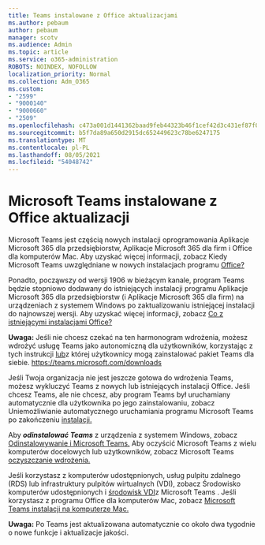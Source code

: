 ```yaml
---
title: Teams instalowane z Office aktualizacjami
ms.author: pebaum
author: pebaum
manager: scotv
ms.audience: Admin
ms.topic: article
ms.service: o365-administration
ROBOTS: NOINDEX, NOFOLLOW
localization_priority: Normal
ms.collection: Adm_O365
ms.custom:
- "2599"
- "9000140"
- "9000660"
- "2509"
ms.openlocfilehash: c473a001d1441362baad9feb44323b46f1cef42d3c431ef87f0fb0172f10d152
ms.sourcegitcommit: b5f7da89a650d2915dc652449623c78be6247175
ms.translationtype: MT
ms.contentlocale: pl-PL
ms.lasthandoff: 08/05/2021
ms.locfileid: "54048742"
---
```

# <a name="microsoft-teams-installed-with-office-updates"></a>Microsoft Teams instalowane z Office aktualizacji

Microsoft Teams jest częścią nowych instalacji  oprogramowania Aplikacje Microsoft 365 dla przedsiębiorstw, Aplikacje Microsoft 365 dla firm i Office dla komputerów Mac. Aby uzyskać więcej informacji, zobacz Kiedy Microsoft Teams uwzględniane w nowych instalacjach programu [Office?](https://docs.microsoft.com/deployoffice/teams-install#when-will-microsoft-teams-start-being-included-with-new-installations-of-microsoft-365-apps)

Ponadto, począwszy od wersji 1906 w bieżącym kanale, program  Teams będzie stopniowo dodawany do istniejących instalacji programu Aplikacje Microsoft 365 dla przedsiębiorstw (i Aplikacje Microsoft 365 dla firm) na urządzeniach z systemem Windows po zaktualizowaniu istniejącej instalacji do najnowszej wersji. Aby uzyskać więcej informacji, zobacz [Co z istniejącymi instalacjami Office?](https://docs.microsoft.com/deployoffice/teams-install#what-about-existing-installations-of-microsoft-365-apps)

**Uwaga:** Jeśli nie chcesz czekać na ten harmonogram wdrożenia, możesz wdrożyć usługę Teams jako autonomiczną dla użytkowników, korzystając z tych instrukcji [lub](https://docs.microsoft.com/MicrosoftTeams/msi-deployment)z której użytkownicy mogą zainstalować pakiet Teams dla siebie. https://teams.microsoft.com/downloads

Jeśli Twoja organizacja nie jest jeszcze gotowa do wdrożenia Teams, [](https://docs.microsoft.com/deployoffice/teams-install#how-to-exclude-microsoft-teams-from-new-installations-of-microsoft-365-apps) możesz [](https://docs.microsoft.com/deployoffice/teams-install#use-group-policy-to-control-the-installation-of-microsoft-teams) wykluczyć Teams z nowych lub istniejących instalacji Office.  Jeśli chcesz Teams, ale nie chcesz, aby program Teams był uruchamiany automatycznie dla użytkownika po jego zainstalowaniu, zobacz Uniemożliwianie automatycznego uruchamiania programu Microsoft Teams po zakończeniu [instalacji.](https://docs.microsoft.com/deployoffice/teams-install#use-group-policy-to-prevent-microsoft-teams-from-starting-automatically-after-installation)

Aby ***odinstalować Teams*** z urządzenia z systemem Windows, zobacz [Odinstalowywanie i Microsoft Teams.](https://support.office.com/article/uninstall-microsoft-teams-3b159754-3c26-4952-abe7-57d27f5f4c81) Aby oczyścić Microsoft Teams z wielu komputerów docelowych lub użytkowników, zobacz Microsoft Teams [oczyszczanie wdrożenia.](https://docs.microsoft.com/microsoftteams/scripts/powershell-script-teams-deployment-clean-up)

Jeśli korzystasz z komputerów udostępnionych, usług pulpitu zdalnego (RDS) lub infrastruktury pulpitów wirtualnych (VDI), zobacz Środowisko komputerów udostępnionych i [środowisk VDI](https://docs.microsoft.com/deployoffice/teams-install#shared-computer-and-vdi-environments-with-microsoft-teams)z Microsoft Teams . Jeśli korzystasz z programu Office dla komputerów Mac, zobacz [Microsoft Teams instalacji na komputerze Mac.](https://docs.microsoft.com/deployoffice/teams-install#microsoft-teams-installations-on-a-mac)

**Uwaga:** Po Teams jest aktualizowana automatycznie [](https://docs.microsoft.com/deployoffice/teams-install#feature-and-quality-updates-for-microsoft-teams) co około dwa tygodnie o nowe funkcje i aktualizacje jakości. 